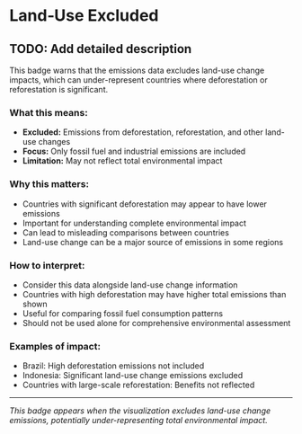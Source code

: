 # Land‑Use Excluded

## TODO: Add detailed description

This badge warns that the emissions data excludes land-use change impacts, which can under-represent countries where deforestation or reforestation is significant.

### What this means:
- **Excluded:** Emissions from deforestation, reforestation, and other land-use changes
- **Focus:** Only fossil fuel and industrial emissions are included
- **Limitation:** May not reflect total environmental impact

### Why this matters:
- Countries with significant deforestation may appear to have lower emissions
- Important for understanding complete environmental impact
- Can lead to misleading comparisons between countries
- Land-use change can be a major source of emissions in some regions

### How to interpret:
- Consider this data alongside land-use change information
- Countries with high deforestation may have higher total emissions than shown
- Useful for comparing fossil fuel consumption patterns
- Should not be used alone for comprehensive environmental assessment

### Examples of impact:
- Brazil: High deforestation emissions not included
- Indonesia: Significant land-use change emissions excluded
- Countries with large-scale reforestation: Benefits not reflected

---

*This badge appears when the visualization excludes land-use change emissions, potentially under-representing total environmental impact.* 